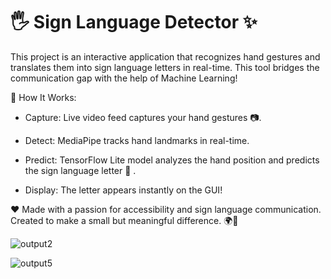 # 🖐️ Sign Language Detector ✨

This project is an interactive application that recognizes hand gestures and translates them into sign language letters in real-time. This tool bridges the communication gap with the help of Machine Learning! 


🎯 How It Works:      
- Capture: Live video feed captures your hand gestures 📷.      

- Detect: MediaPipe tracks hand landmarks in real-time.      

- Predict: TensorFlow Lite model analyzes the hand position and predicts the sign language letter 🧠 .          

- Display: The letter appears instantly on the GUI!      

❤️ Made with a passion for accessibility and sign language communication.      
Created to make a small but meaningful difference. 🌍🤗

![output2](https://github.com/user-attachments/assets/041c9193-121f-449b-ad36-61325464d862)    

![output5](https://github.com/user-attachments/assets/5d3491b1-6a10-4566-b454-5e1f13e562d4)
